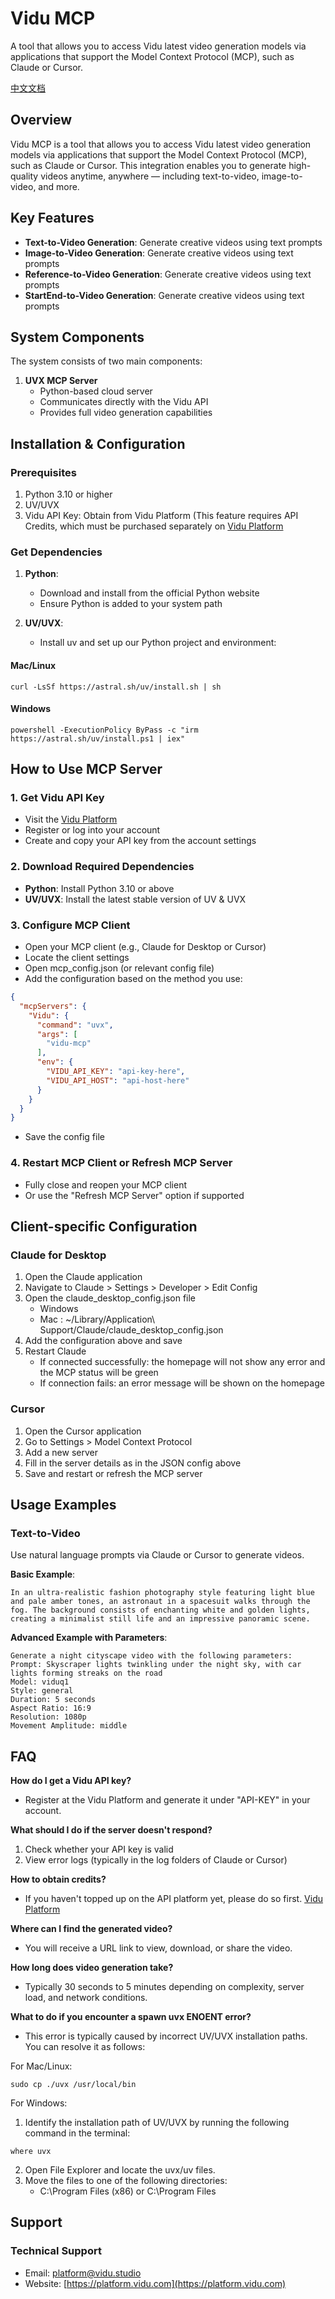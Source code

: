 # Vidu MCP

A tool that allows you to access Vidu latest video generation models via applications that support the Model Context Protocol (MCP), such as Claude or Cursor.

[中文文档](https://github.com/shengshu-ai/vidu-mcp/blob/main/README-CN.md)


## Overview

Vidu MCP is a tool that allows you to access Vidu latest video generation models via applications that support the Model Context Protocol (MCP), such as Claude or Cursor. This integration enables you to generate high-quality videos anytime, anywhere — including text-to-video, image-to-video, and more.

## Key Features

- **Text-to-Video Generation**: Generate creative videos using text prompts
- **Image-to-Video Generation**: Generate creative videos using text prompts
- **Reference-to-Video Generation**: Generate creative videos using text prompts
- **StartEnd-to-Video Generation**: Generate creative videos using text prompts


## System Components

The system consists of two main components:

1. **UVX MCP Server**
   - Python-based cloud server
   - Communicates directly with the Vidu API
   - Provides full video generation capabilities

## Installation & Configuration

### Prerequisites

1. Python 3.10 or higher
2. UV/UVX
3. Vidu API Key: Obtain from Vidu Platform (This feature requires API Credits, which must be purchased separately on [Vidu Platform](https://platform.vidu.com/)


### Get Dependencies

1. **Python**:
   - Download and install from the official Python website
   - Ensure Python is added to your system path

2. **UV/UVX**:
   - Install uv and set up our Python project and environment:

#### Mac/Linux
```
curl -LsSf https://astral.sh/uv/install.sh | sh
```

#### Windows
```
powershell -ExecutionPolicy ByPass -c "irm https://astral.sh/uv/install.ps1 | iex"
```

## How to Use MCP Server

### 1. Get Vidu API Key
- Visit the [Vidu Platform](https://platform.vidu.com/)
- Register or log into your account
- Create and copy your API key from the account settings

### 2. Download Required Dependencies
- **Python**: Install Python 3.10 or above
- **UV/UVX**: Install the latest stable version of UV & UVX

### 3. Configure MCP Client
- Open your MCP client (e.g., Claude for Desktop or Cursor)
- Locate the client settings
- Open mcp_config.json (or relevant config file)
- Add the configuration based on the method you use:

```json
{
  "mcpServers": {
    "Vidu": {
      "command": "uvx",
      "args": [
        "vidu-mcp"
      ],
      "env": {
        "VIDU_API_KEY": "api-key-here", 
        "VIDU_API_HOST": "api-host-here"
      }
    }
  }
}
```

- Save the config file

### 4. Restart MCP Client or Refresh MCP Server
- Fully close and reopen your MCP client
- Or use the "Refresh MCP Server" option if supported

## Client-specific Configuration

### Claude for Desktop

1. Open the Claude application
2. Navigate to Claude > Settings > Developer > Edit Config
3. Open the claude_desktop_config.json file
   - Windows
   - Mac : ~/Library/Application\ Support/Claude/claude_desktop_config.json
4. Add the configuration above and save
5. Restart Claude
   - If connected successfully: the homepage will not show any error and the MCP status will be green
   - If connection fails: an error message will be shown on the homepage

### Cursor

1. Open the Cursor application
2. Go to Settings > Model Context Protocol
3. Add a new server
4. Fill in the server details as in the JSON config above
5. Save and restart or refresh the MCP server

## Usage Examples

### Text-to-Video

Use natural language prompts via Claude or Cursor to generate videos.

**Basic Example**:
```
In an ultra-realistic fashion photography style featuring light blue and pale amber tones, an astronaut in a spacesuit walks through the fog. The background consists of enchanting white and golden lights, creating a minimalist still life and an impressive panoramic scene.
```

**Advanced Example with Parameters**:
```
Generate a night cityscape video with the following parameters:
Prompt: Skyscraper lights twinkling under the night sky, with car lights forming streaks on the road
Model: viduq1
Style: general
Duration: 5 seconds
Aspect Ratio: 16:9
Resolution: 1080p
Movement Amplitude: middle
```

## FAQ

**How do I get a Vidu API key?**
- Register at the Vidu Platform and generate it under "API-KEY" in your account.

**What should I do if the server doesn't respond?**
1. Check whether your API key is valid
2. View error logs (typically in the log folders of Claude or Cursor)

**How to obtain credits?**
- If you haven't topped up on the API platform yet, please do so first. [Vidu Platform](https://platform.vidu.com/billing)

**Where can I find the generated video?**
- You will receive a URL link to view, download, or share the video.

**How long does video generation take?**
- Typically 30 seconds to 5 minutes depending on complexity, server load, and network conditions.

**What to do if you encounter a spawn uvx ENOENT error?**
- This error is typically caused by incorrect UV/UVX installation paths. You can resolve it as follows:

For Mac/Linux:
```
sudo cp ./uvx /usr/local/bin
```

For Windows:
1. Identify the installation path of UV/UVX by running the following command in the terminal:
```
where uvx
```
2. Open File Explorer and locate the uvx/uv files.
3. Move the files to one of the following directories:
   - C:\Program Files (x86) or C:\Program Files

## Support
### Technical Support
- Email: [platform@vidu.studio](mailto:platform@vidu.studio)
- Website: [https://platform.vidu.com](https://platform.vidu.com)
